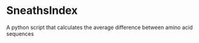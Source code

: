 # SneathsIndex

A python script that calculates the average difference between amino acid sequences

